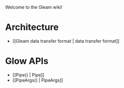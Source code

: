 Welcome to the Gleam wiki!

# Architecture
* [[Gleam data transfer format | data transfer format]]

# Glow APIs
* [[Pipe() | Pipe]]
* [[PipeArgs() | PipeArgs]]
